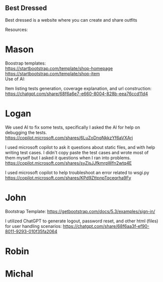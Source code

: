 ## Best Dressed 

Best dressed is a website where you can create and share outfits

Resources: 

Mason
=====
Boostrap templates:  
https://startbootstrap.com/template/shop-homepage  
https://startbootstrap.com/template/shop-item  
Use of AI:  

Item listing tests generation, coverage explanation, and url construction:
https://chatgpt.com/share/68f6a6e7-e660-8004-828b-eea76ccd11d4 

Logan
=====
We used AI to fix some tests, specifically I asked the AI for help on debugging the tests.
https://copilot.microsoft.com/shares/6LuZoDnqNkkzYf6aVXArj

I used microsoft copilot to ask it questions about static files, and with help writing test cases. I didn't copy paste the test cases and wrote most of them myself but I asked it questions when I ran into problems.
https://copilot.microsoft.com/shares/syZjsJJfkmrpWfn2wtq4E

I used microsoft copilot to help troubleshoot an error related to wsgi.py
https://copilot.microsoft.com/shares/KPd9ZttpnpTqceqrha9Fy

John
====
Bootstrap Template:
https://getbootstrap.com/docs/5.3/examples/sign-in/

I utilized ChatGPT to generate logout, password reset, and other html (files) for user handling scenarios:
https://chatgpt.com/share/68f6aa3f-ef90-8011-9293-010f35fa2064




Robin
=====



Michal
=====
